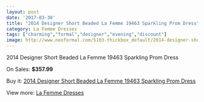 ```yaml
---
layout: post
date: '2017-03-30'
title: "2014 Designer Short Beaded La Femme 19463 Sparkling Prom Dress"
category: La Femme Dresses
tags: ["charming","formal","designer","evening","discount"]
image: http://www.neoformal.com/5103-thickbox_default/2014-designer-short-beaded-la-femme-19463-sparkling-prom-dress.jpg
---
```

2014 Designer Short Beaded La Femme 19463 Sparkling Prom Dress

On Sales: **$357.99**
<a href="https://www.neoformal.com/en/la-femme-dresses/1878-2014-designer-short-beaded-la-femme-19463-sparkling-prom-dress.html"><amp-img layout="responsive" width="600" height="600" src="//www.neoformal.com/5103-thickbox_default/2014-designer-short-beaded-la-femme-19463-sparkling-prom-dress.jpg" alt="2014 Designer Short Beaded La Femme 19463 Sparkling Prom Dress 0" /></a>
<a href="https://www.neoformal.com/en/la-femme-dresses/1878-2014-designer-short-beaded-la-femme-19463-sparkling-prom-dress.html"><amp-img layout="responsive" width="600" height="600" src="//www.neoformal.com/5104-thickbox_default/2014-designer-short-beaded-la-femme-19463-sparkling-prom-dress.jpg" alt="2014 Designer Short Beaded La Femme 19463 Sparkling Prom Dress 1" /></a>

Buy it: [2014 Designer Short Beaded La Femme 19463 Sparkling Prom Dress](https://www.neoformal.com/en/la-femme-dresses/1878-2014-designer-short-beaded-la-femme-19463-sparkling-prom-dress.html "2014 Designer Short Beaded La Femme 19463 Sparkling Prom Dress")

View more: [La Femme Dresses](https://www.neoformal.com/en/16-la-femme-dresses "La Femme Dresses")